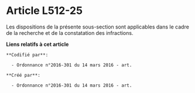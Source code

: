 # Article L512-25

Les dispositions de la présente sous-section sont applicables dans le cadre de la recherche et de la constatation des
infractions.

**Liens relatifs à cet article**

	**Codifié par**:

	  - Ordonnance n°2016-301 du 14 mars 2016 - art.

	**Créé par**:

	  - Ordonnance n°2016-301 du 14 mars 2016 - art.
